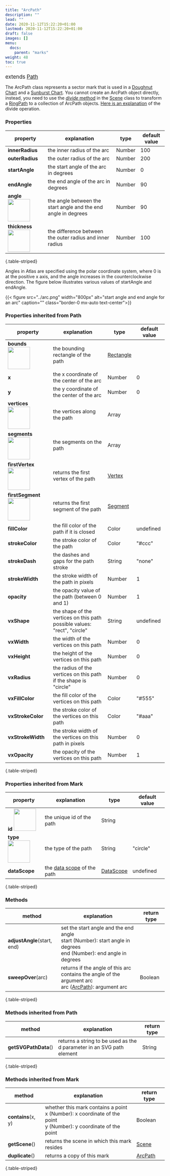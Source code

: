 ```yaml
---
title: "ArcPath"
description: ""
lead: ""
date: 2020-11-12T15:22:20+01:00
lastmod: 2020-11-12T15:22:20+01:00
draft: false
images: []
menu: 
  docs:
    parent: "marks"
weight: 48
toc: true
---
```


<span style="font-size:1.2em">extends [Path](../path/)</span><br>

The ArcPath class represents a sector mark that is used in a [Doughnut Chart](../../../gallery.html#DoughnutChart) and a [Sunburst Chart](../../../gallery.html#Sunburst). You cannot create an ArcPath object directly, instead, you need to use the [_divide_ method](../../group/scene/#methods-join-graphics-with-data) in the [Scene](../../group/scene) class to transform a [RingPath](../ringpath/) to a collection of ArcPath objects. [Here is an explanation](../../../tutorials/join/#divide) of the divide operation. 


### Properties
| property |  explanation   | type | default value |
| --- | --- | --- | --- |
|**innerRadius** | the inner radius of the arc | Number | 100 | 
|**outerRadius** | the outer radius of the arc | Number | 200 | 
|**startAngle** | the start angle of the arc in degrees | Number | 0 | 
|**endAngle** | the end angle of the arc in degrees | Number | 90 | 
|**angle** <img width="70px" src="../../readonly.png"> | the angle between the start angle and the end angle in degrees | Number | 90 | 
|**thickness** <img width="70px" src="../../readonly.png"> | the difference between the outer radius and inner radius | Number | 100 | 
{.table-striped}

Angles in Atlas are specified using the polar coordinate system, where 0 is at the positive x axis, and the angle increases in the counterclockwise direction. The figure below illustrates various values of startAngle and endAngle.

{{< figure src="../arc.png" width="800px" alt="start angle and end angle for an arc" caption="" class="border-0 mx-auto text-center">}}



### Properties inherited from Path
| property |  explanation  | type | default value |
| --- | --- | --- | --- |
|**bounds** <img width="70px" src="../../readonly.png">| the bounding rectangle of the path | [Rectangle](../../basic/rectangle/) | |
|**x** | the x coordinate of the center of the arc | Number | 0 |
|**y** | the y coordinate of the center of the arc | Number | 0 |
|**vertices** <img width="70px" src="../../readonly.png">| the vertices along the path | Array |  | 
|**segments** <img width="70px" src="../../readonly.png"> | the segments on the path | Array | | 
|**firstVertex** <img width="70px" src="../../readonly.png">| returns the first vertex of the path | [Vertex](../../basic/vertex/) |
|**firstSegment** <img width="70px" src="../../readonly.png"> | returns the first segment of the path | [Segment](../../basic/segment/) |
|**fillColor**| the fill color of the path if it is closed | Color | undefined | 
|**strokeColor** | the stroke color of the path | Color | "#ccc" | 
|**strokeDash** | the dashes and gaps for the path stroke | String | "none" | 
|**strokeWidth** | the stroke width of the path in pixels | Number | 1| 
|**opacity** | the opacity value of the path (between 0 and 1) | Number | 1 |
|**vxShape**| the shape of the vertices on this path<br>possible values: "rect", "circle" | String | undefined | 
|**vxWidth**| the width of the vertices on this path | Number | 0 | 
|**vxHeight**| the height of the vertices on this path | Number | 0 |
|**vxRadius**| the radius of the vertices on this path if the shape is "circle" | Number | 0 |  
|**vxFillColor**| the fill color of the vertices on this path | Color | "#555" | 
|**vxStrokeColor** | the stroke color of the vertices on this path | Color | "#aaa" | 
|**vxStrokeWidth** | the stroke width of the vertices on this path in pixels | Number | 0 | 
|**vxOpacity** | the opacity of the vertices on this path | Number | 1 | 
{.table-striped}

### Properties inherited from Mark
| property |  explanation   | type | default value |
| --- | --- | --- | --- |
|**id** <img width="70px" src="../../readonly.png">| the unique id of the path | String |  | 
|**type** <img width="70px" src="../../readonly.png"> | the type of the path | String | "circle" | 
|**dataScope**| the [data scope](../../data/datascope/) of the path | [DataScope](../../data/datascope/) | undefined |
{.table-striped}

### Methods
| method |  explanation   | return type |
| --- | --- | --- |
| **adjustAngle**(start, end) | set the start angle and the end angle<br>start (Number): start angle in degrees<br>end (Number): end angle in degrees |  |
| **sweepOver**(arc) | returns if the angle of this arc contains the angle of the argument arc<br>arc ([ArcPath](../arcpath/)): argument arc | Boolean |
{.table-striped}

### Methods inherited from Path
| method |  explanation   | return type |
| ---- | --- | --- |
| **getSVGPathData**() | returns a string to be used as the d parameter in an SVG path element | String |
{.table-striped}

### Methods inherited from Mark
| method |  explanation   | return type |
| --- | --- | --- |
| **contains**(x, y) | whether this mark contains a point<br>x (Number): x coordinate of the point<br>y (Number): y coordinate of the point | Boolean |
| **getScene**() | returns the scene in which this mark resides | [Scene](../../group/scene) |
| **duplicate**() | returns a copy of this mark | [ArcPath](../arcpath/) | 
{.table-striped}